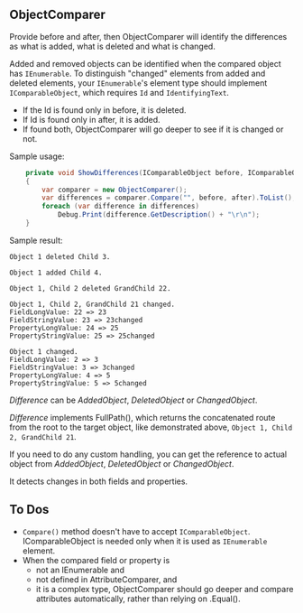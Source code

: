 ObjectComparer
-----------

Provide before and after, then ObjectComparer will identify the differences as 
what is added, what is deleted and what is changed.

Added and removed objects can be identified when the compared object has ```IEnumerable```. 
To distinguish "changed" elements from added and deleted elements, your ```IEnumerable```'s element type
should implement ```IComparableObject```, which requires ```Id``` and ```IdentifyingText```. 

* If the Id is found only in before, it is deleted. 
* If Id is found only in after, it is added. 
* If found both, ObjectComparer will go deeper to see if it is changed or not.

Sample usage:
```c#
    private void ShowDifferences(IComparableObject before, IComparableObject after)
    {
		var comparer = new ObjectComparer();
		var differences = comparer.Compare("", before, after).ToList();
		foreach (var difference in differences)
			Debug.Print(difference.GetDescription() + "\r\n");
    }
```
Sample result:
```
Object 1 deleted Child 3.

Object 1 added Child 4.

Object 1, Child 2 deleted GrandChild 22.

Object 1, Child 2, GrandChild 21 changed.
FieldLongValue: 22 => 23
FieldStringValue: 23 => 23changed
PropertyLongValue: 24 => 25
PropertyStringValue: 25 => 25changed

Object 1 changed.
FieldLongValue: 2 => 3
FieldStringValue: 3 => 3changed
PropertyLongValue: 4 => 5
PropertyStringValue: 5 => 5changed
```
*Difference* can be *AddedObject*, *DeletedObject* or *ChangedObject*. 

*Difference* implements FullPath(), which returns the concatenated route from the root to the target object,
like demonstrated above, ```Object 1, Child 2, GrandChild 21```.

If you need to do any custom handling, 
you can get the reference to actual object from *AddedObject*, *DeletedObject* or *ChangedObject*.

It detects changes in both fields and properties.

To Dos
-----------
* ```Compare()``` method doesn't have to accept ```IComparableObject```. IComparableObject is needed only when it is used as ```IEnumerable``` element.
* When the compared field or property is 
	* not an IEnumerable and 
	* not defined in AttributeComparer, and 
	* it is a complex type, 
	ObjectComparer should go deeper and compare attributes automatically, rather than relying on .Equal().
